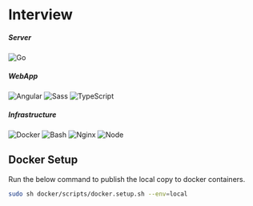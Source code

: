 # Interview

##### Server
![Go](https://img.shields.io/badge/GO-00ADD8?logo=go&logoColor=white&style=for-the-badge)

##### WebApp
![Angular](https://img.shields.io/badge/Angular-DD0031?logo=angular&logoColor=white&style=for-the-badge)
![Sass](https://img.shields.io/badge/Sass-CC6699?logo=sass&logoColor=white&style=for-the-badge)
![TypeScript](https://img.shields.io/badge/TypeScript-007ACC?logo=typescript&logoColor=white&style=for-the-badge)

##### Infrastructure
![Docker](https://img.shields.io/badge/Docker-2496ed?logo=docker&logoColor=white&style=for-the-badge)
![Bash](https://img.shields.io/badge/Bash-283037?logo=gnubash&logoColor=white&style=for-the-badge)
![Nginx](https://img.shields.io/badge/Nginx-009137?logo=nginx&logoColor=white&style=for-the-badge)
![Node](https://img.shields.io/badge/Node.js-509941?logo=nodedotjs&logoColor=white&style=for-the-badge)

## Docker Setup

Run the below command to publish the local copy to docker containers.

```bash
sudo sh docker/scripts/docker.setup.sh --env=local
```